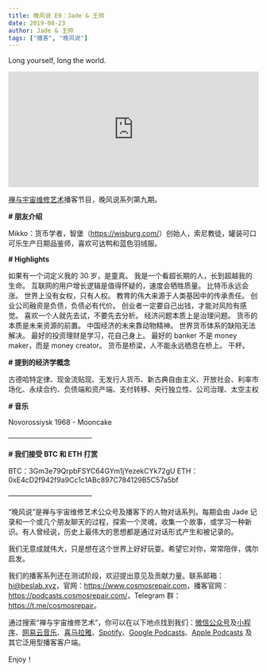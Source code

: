 ```yaml
---
title: 晚风说 E9：Jade & 王帅
date: 2019-08-23
author: Jade & 王帅
tags: ["播客", "晚风说"]
---
```


Long yourself, long the world.

<!--more-->

<iframe src="https://open.spotify.com/embed-podcast/episode/09q3xIT1g48v7vFL78vUJI" width="100%" height="232" frameborder="0" allowtransparency="true" allow="encrypted-media"></iframe>

[禅与宇宙维修艺术](https://www.cosmosrepair.com)播客节目，晚风说系列第九期。

**# 朋友介绍**

Mikko：货币学者，智堡（<https://wisburg.com/>）创始人，索尼教徒，罐装可口可乐生产日期品鉴师，喜欢可达鸭和蓝色羽绒服。

**# Highlights**

如果有一个词定义我的 30 岁，是童真。
我是一个看超长期的人，长到超越我的生命。
互联网的用户增长逻辑是值得怀疑的，速度会牺牲质量。
比特币永远会涨。
世界上没有女权，只有人权。
教育的伟大来源于人类基因中的传承责任。
创业公司融资是负债，负债必有代价。
创业者一定要自己出钱，才能对风险有感觉。
喜欢一个人就先去试，不要先去分析。
经济问题本质上是治理问题。
货币的本质是未来资源的前置。
中国经济的未来靠动物精神。
世界货币体系的缺陷无法解决。
最好的投资理财是学习，花自己身上。
最好的 banker 不是 money maker，而是 money creator。
货币是桥梁，人不能永远栖息在桥上。
干杯。

**# 提到的经济学概念**

古德哈特定律、现金流贴现、无发行人货币、新古典自由主义、开放社会、利率市场化、永续合约、负债端和资产端、支付转移、央行独立性、公司治理、太空主权 

**# 音乐**

Novorossiysk 1968 - Mooncake

————————————

**# 我们接受 BTC 和 ETH 打赏**

BTC：3Gm3e79QrpbFSYC64GYm1jYezekCYk72gU
ETH：0xE4cD2f942f9a9Cc1c1ABc897C784129B5C57a5bf

————————————

“晚风说”是禅与宇宙维修艺术公众号及播客下的人物对话系列。每期会由 Jade 记录和一个或几个朋友聊天的过程，探索一个灵魂，收集一个故事，或学习一种新识。有人曾经说，历史上最伟大的思想都是通过对话形式产生和被记录的。

我们无意成就伟大，只是想在这个世界上好好玩耍。希望它对你，常常陪伴，偶尔启发。

我们的播客系列还在测试阶段，欢迎提出意见及贡献力量。联系邮箱：<hi@beslab.xyz>，官网：<https://www.cosmosrepair.com>，播客官网：<https://podcasts.cosmosrepair.com/>，Telegram 群：<https://t.me/cosmosrepair>。

通过搜索“禅与宇宙维修艺术”，你可以在以下地点找到我们：[微信公众号](https://cosmosrepair-1257028016.cos.ap-beijing.myqcloud.com/2019-08-04-qrcode_for_gh_9a7e409c3696_430.jpg)及[小程序](https://cosmosrepair-1257028016.cos.ap-beijing.myqcloud.com/2019-08-04-gh_ec0187a9be05_430.jpg)、[网易云音乐](https://music.163.com/#/djradio?id=793651380)、[喜马拉雅](https://www.ximalaya.com/zhubo/182662946/)、[Spotify](https://open.spotify.com/show/5SfJxMPMoqbGc2zG8ouiuD?si=QcavW9VXQiKTkTuBuWU8nA)、[Google Podcasts](https://podcasts.google.com/?feed=aHR0cHM6Ly9wb2RjYXN0cy5jb3Ntb3NyZXBhaXIuY29tL3Jzcw%3D%3D)、[Apple Podcasts](https://podcasts.apple.com/podcast/id1475254987) 及其它泛用型播客客户端。

Enjoy！